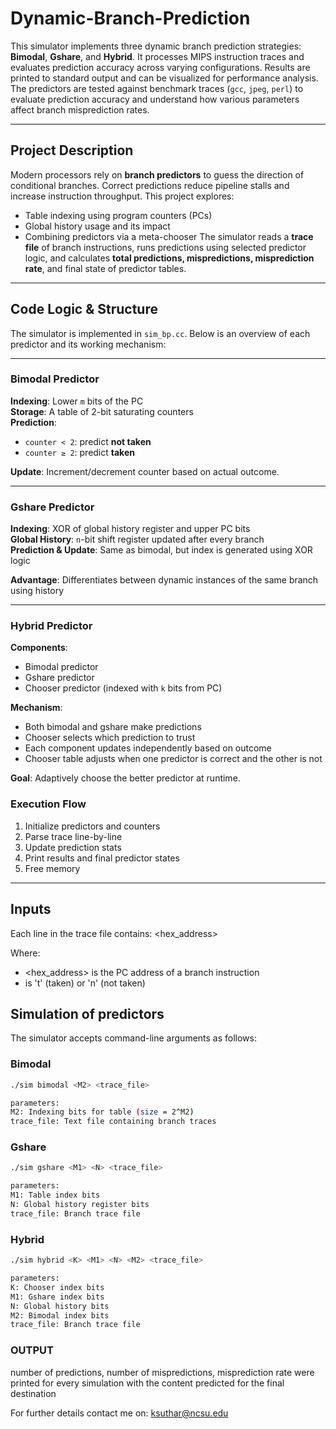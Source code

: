 # Dynamic-Branch-Prediction

This simulator implements three dynamic branch prediction strategies: **Bimodal**, **Gshare**, and **Hybrid**. It processes MIPS instruction traces and evaluates prediction accuracy across varying configurations. Results are printed to standard output and can be visualized for performance analysis.
The predictors are tested against benchmark traces (`gcc`, `jpeg`, `perl`) to evaluate prediction accuracy and understand how various parameters affect branch misprediction rates.

---
## Project Description
Modern processors rely on **branch predictors** to guess the direction of conditional branches. Correct predictions reduce pipeline stalls and increase instruction throughput. This project explores:
- Table indexing using program counters (PCs)
- Global history usage and its impact
- Combining predictors via a meta-chooser
The simulator reads a **trace file** of branch instructions, runs predictions using selected predictor logic, and calculates **total predictions, mispredictions, misprediction rate**, and final state of predictor tables.

---

## Code Logic & Structure
The simulator is implemented in `sim_bp.cc`. Below is an overview of each predictor and its working mechanism:

---

### Bimodal Predictor

**Indexing**: Lower `m` bits of the PC  
**Storage**: A table of 2-bit saturating counters  
**Prediction**:  
- `counter < 2`: predict **not taken**
- `counter ≥ 2`: predict **taken**

**Update**: Increment/decrement counter based on actual outcome.

---

### Gshare Predictor

**Indexing**: XOR of global history register and upper PC bits  
**Global History**: `n`-bit shift register updated after every branch  
**Prediction & Update**: Same as bimodal, but index is generated using XOR logic

**Advantage**: Differentiates between dynamic instances of the same branch using history

---

### Hybrid Predictor

**Components**:  
- Bimodal predictor
- Gshare predictor
- Chooser predictor (indexed with `k` bits from PC)

**Mechanism**:  
- Both bimodal and gshare make predictions  
- Chooser selects which prediction to trust  
- Each component updates independently based on outcome  
- Chooser table adjusts when one predictor is correct and the other is not

**Goal**: Adaptively choose the better predictor at runtime.

### Execution Flow
1. Initialize predictors and counters
2. Parse trace line-by-line
3. Update prediction stats
4. Print results and final predictor states
5. Free memory


---

## Inputs

Each line in the trace file contains: <hex_address> <outcome>

Where:
- <hex_address> is the PC address of a branch instruction
- <outcome> is 't' (taken) or 'n' (not taken)

## Simulation of predictors

The simulator accepts command-line arguments as follows:

### Bimodal

```bash
./sim bimodal <M2> <trace_file>

parameters:
M2: Indexing bits for table (size = 2^M2)
trace_file: Text file containing branch traces
```
### Gshare
```bash
./sim gshare <M1> <N> <trace_file>

parameters:
M1: Table index bits
N: Global history register bits
trace_file: Branch trace file
```
### Hybrid
```bash
./sim hybrid <K> <M1> <N> <M2> <trace_file>

parameters:
K: Chooser index bits
M1: Gshare index bits
N: Global history bits
M2: Bimodal index bits
trace_file: Branch trace file
```
### OUTPUT
number of predictions, number of mispredictions, misprediction rate were printed for every simulation with the content predicted for the final destination

For further details contact me on: ksuthar@ncsu.edu
